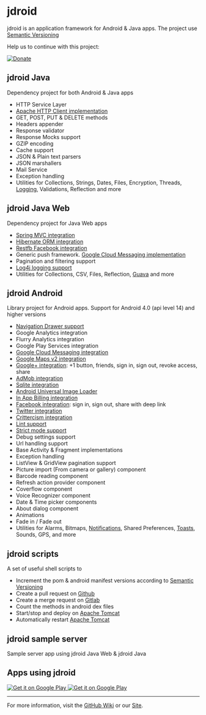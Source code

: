 jdroid
======

jdroid is an application framework for Android & Java apps. The project use [Semantic Versioning][3]

Help us to continue with this project:

[![Donate](https://www.paypalobjects.com/en_US/i/btn/btn_donate_LG.gif)](https://www.paypal.com/cgi-bin/webscr?cmd=_s-xclick&hosted_button_id=2UEBTRTSCYA9L)

jdroid Java
-----------
Dependency project for both Android & Java apps
* HTTP Service Layer
 * [Apache HTTP Client implementation][28]
 * GET, POST, PUT & DELETE methods
 * Headers appender
 * Response validator
 * Response Mocks support
 * GZIP encoding
 * Cache support
* JSON & Plain text parsers
* JSON marshallers
* Mail Service
* Exception handling
* Utilities for Collections, Strings, Dates, Files, Encryption, Threads, [Logging][27], Validations, Reflection and more

jdroid Java Web
---------------
Dependency project for Java Web apps 
* [Spring MVC integration][7]
* [Hibernate ORM integration][6]
* [Restfb Facebook integration][19]
* Generic push framework. [Google Cloud Messaging implementation][8]
* Pagination and filtering support
* [Log4j logging support][17]
* Utilities for Collections, CSV, Files, Reflection, [Guava][16] and more

jdroid Android
--------------
Library project for Android apps. Support for Android 4.0 (api level 14) and higher versions
* [Navigation Drawer support][15]
* Google Analytics integration
* Flurry Analytics integration
* Google Play Services integration
 * [Google Cloud Messaging integration][8]
 * [Google Maps v2 integration][9]
 * [Google+ integration][11]: +1 button, friends, sign in, sign out, revoke access, share
 * [AdMob integration][10]
* [Sqlite integration][12]
* [Android Universal Image Loader][4]
* [In App Billing integration][13]
* [Facebook integration][14]: sign in, sign out, share with deep link
* [Twitter integration][18]
* [Crittercism integration][5]
* [Lint support][23]
* [Strict mode support][24]
* Debug settings support
* Url handling support
* Base Activity & Fragment implementations
* Exception handling
* ListView & GridView pagination support
* Picture import (From camera or gallery) component
* Barcode reading component
* Refresh action provider component
* Coverflow component
* Voice Recognizer component
* Date & Time picker components
* About dialog component
* Animations
 * Fade in / Fade out
* Utilities for Alarms, Bitmaps, [Notifications][25], Shared Preferences, [Toasts][26], Sounds, GPS, and more

jdroid scripts
--------------
A set of useful shell scripts to
 * Increment the pom & android manifest versions according to [Semantic Versioning][3]
 * Create a pull request on [Github][22]
 * Create a merge request on [Gitlab][21]
 * Count the methods in android dex files
 * Start/stop and deploy on [Apache Tomcat][20]
 * Automatically restart [Apache Tomcat][20]

jdroid sample server
--------------
Sample server app using jdroid Java Web & jdroid Java

Apps using jdroid
--------------

<a href="https://play.google.com/store/apps/details?id=com.mediafever">
  <img alt="Get it on Google Play"
       src="https://github.com/maxirosson/media-fever/blob/gh-pages/images/featureGraphic.png?raw=true" />
</a>

<a href="https://play.google.com/store/apps/details?id=com.codenumber.lite">
  <img alt="Get it on Google Play"
       src="https://github.com/maxirosson/code-number/blob/master/codenumber.png?raw=true" />
</a>

--------------
For more information, visit the [GitHub Wiki][1] or our [Site][2].

[1]: https://github.com/maxirosson/jdroid/wiki
[2]: http://maxirosson.github.com/jdroid/
[3]: http://semver.org/
[4]: https://github.com/nostra13/Android-Universal-Image-Loader
[5]: https://www.crittercism.com/
[6]: http://hibernate.org/orm/
[7]: http://projects.spring.io/spring-framework/
[8]: http://developer.android.com/google/gcm/index.html
[9]: http://developer.android.com/google/play-services/maps.html
[10]: http://developer.android.com/google/play-services/ads.html
[11]: http://developer.android.com/google/play-services/plus.html
[12]: https://sqlite.org/
[13]: http://developer.android.com/google/play/billing/index.html
[14]: https://developers.facebook.com/docs/android/
[15]: https://developer.android.com/design/patterns/navigation-drawer.html
[16]: https://code.google.com/p/guava-libraries/
[17]: http://logging.apache.org/log4j/1.2/
[18]: http://twitter4j.org/
[19]: http://restfb.com/
[20]: http://tomcat.apache.org/
[21]: https://www.gitlab.com/
[22]: https://github.com
[23]: http://developer.android.com/tools/help/lint.html
[24]: http://developer.android.com/reference/android/os/StrictMode.html
[25]: http://developer.android.com/design/patterns/notifications.html
[26]: http://developer.android.com/guide/topics/ui/notifiers/toasts.html
[27]: http://www.slf4j.org/
[28]: https://hc.apache.org/
